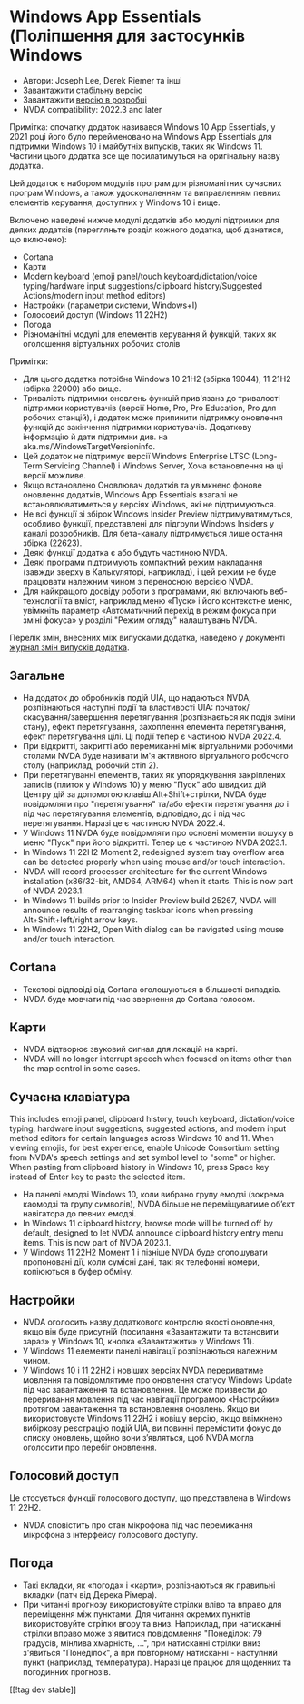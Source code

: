 # Windows App Essentials (Поліпшення для застосунків Windows #

* Автори: Joseph Lee, Derek Riemer та інші
* Завантажити [стабільну версію][1]
* Завантажити [версію в розробці][2]
* NVDA compatibility: 2022.3 and later

Примітка: спочатку додаток називався Windows 10 App Essentials, у 2021 році
його було перейменовано на Windows App Essentials для підтримки Windows 10 і
майбутніх випусків, таких як Windows 11. Частини цього додатка все ще
посилатимуться на оригінальну назву додатка.

Цей додаток є набором модулів програм для різноманітних сучасних програм
Windows, а також удосконаленням та виправленням певних елементів керування,
доступних у Windows 10 і вище.

Включено наведені нижче модулі додатків або модулі підтримки для деяких
додатків (перегляньте розділ кожного додатка, щоб дізнатися, що включено):

* Cortana
* Карти
* Modern keyboard (emoji panel/touch keyboard/dictation/voice
  typing/hardware input suggestions/clipboard history/Suggested
  Actions/modern input method editors)
* Настройки (параметри системи, Windows+I)
* Голосовий доступ (Windows 11 22H2)
* Погода
* Різноманітні модулі для елементів керування й функцій, таких як оголошення
  віртуальних робочих столів

Примітки:

* Для цього додатка потрібна Windows 10 21H2 (збірка 19044), 11 21H2 (збірка
  22000) або вище.
* Тривалість підтримки оновлень функцій прив'язана до тривалості підтримки
  користувачів (версії Home, Pro, Pro Education, Pro для робочих станцій), і
  додаток може припинити підтримку оновлення функцій до закінчення підтримки
  користувачів. Додаткову інформацію й дати підтримки див. на
  aka.ms/WindowsTargetVersioninfo.
* Цей додаток не підтримує версії Windows Enterprise LTSC (Long-Term
  Servicing Channel) і Windows Server, Хоча встановлення на ці версії
  можливе.
* Якщо встановлено Оновлювач додатків та увімкнено фонове оновлення
  додатків, Windows App Essentials взагалі не встановлюватиметься у версіях
  Windows, які не підтримуються.
* Не всі функції зі збірок Windows Insider Preview підтримуватимуться,
  особливо функції, представлені для підгрупи Windows Insiders у каналі
  розробників. Для бета-каналу підтримується лише остання збірка (22623).
* Деякі функції додатка є або будуть частиною NVDA.
* Деякі програми підтримують компактний режим накладання (завжди зверху в
  Калькуляторі, наприклад), і цей режим не буде працювати належним чином з
  переносною версією NVDA.
* Для найкращого досвіду роботи з програмами, які включають веб-технології
  та вміст, наприклад меню «Пуск» і його контекстне меню, увімкніть параметр
  «Автоматичний перехід в режим фокуса при зміні фокуса» у розділі "Режим
  огляду" налаштувань NVDA.

Перелік змін, внесених між випусками додатка, наведено у документі [журнал
змін випусків додатка][3].

## Загальне

* На додаток до обробників подій UIA, що надаються NVDA, розпізнаються
  наступні події та властивості UIA: початок/скасування/завершення
  перетягування (розпізнається як подія зміни стану), ефект перетягування,
  захоплення елемента перетягування, ефект перетягування цілі. Ці події
  тепер є частиною NVDA 2022.4.
* При відкритті, закритті або перемиканні між віртуальними робочими столами
  NVDA буде називати ім'я активного віртуального робочого столу (наприклад,
  робочий стіл 2).
* При перетягуванні елементів, таких як упорядкування закріплених записів
  (плиток у Windows 10) у меню "Пуск" або швидких дій Центру дій за
  допомогою клавіш Alt+Shift+стрілки, NVDA буде повідомляти про
  "перетягування" та/або ефекти перетягування до і під час перетягування
  елементів, відповідно, до і під час перетягування. Наразі це є частиною
  NVDA 2022.4.
* У Windows 11 NVDA буде повідомляти про основні моменти пошуку в меню
  "Пуск" при його відкритті. Тепер це є частиною NVDA 2023.1.
* In Windows 11 22H2 Moment 2, redesigned system tray overflow area can be
  detected properly when using mouse and/or touch interaction.
* NVDA will record processor architecture for the current Windows
  installation (x86/32-bit, AMD64, ARM64) when it starts. This is now part
  of NVDA 2023.1.
* In Windows 11 builds prior to Insider Preview build 25267, NVDA will
  announce results of rearranging taskbar icons when pressing
  Alt+Shift+left/right arrow keys.
* In Windows 11 22H2, Open With dialog can be navigated using mouse and/or
  touch interaction.

## Cortana

* Текстові відповіді від Cortana оголошуються в більшості випадків.
* NVDA буде мовчати під час звернення до Cortana голосом.

## Карти

* NVDA відтворює звуковий сигнал для локацій на карті.
* NVDA will no longer interrupt speech when focused on items other than the
  map control in some cases.

## Сучасна клавіатура

This includes emoji panel, clipboard history, touch keyboard,
dictation/voice typing, hardware input suggestions, suggested actions, and
modern input method editors for certain languages across Windows 10 and
11. When viewing emojis, for best experience, enable Unicode Consortium
setting from NVDA's speech settings and set symbol level to "some" or
higher. When pasting from clipboard history in Windows 10, press Space key
instead of Enter key to paste the selected item.

* На панелі емодзі Windows 10, коли вибрано групу емодзі (зокрема каомодзі
  та групу символів), NVDA більше не переміщуватиме об’єкт навігатора до
  певних емодзі.
* In Windows 11 clipboard history, browse mode will be turned off by
  default, designed to let NVDA announce clipboard history entry menu
  items. This is now part of NVDA 2023.1.
* У Windows 11 22H2 Момент 1 і пізніше NVDA буде оголошувати пропоновані
  дії, коли сумісні дані, такі як телефонні номери, копіюються в буфер
  обміну.

## Настройки

* NVDA оголосить назву додаткового контролю якості оновлення, якщо він буде
  присутній (посилання «Завантажити та встановити зараз» у Windows 10,
  кнопка «Завантажити» у Windows 11).
* У Windows 11 елементи панелі навігації розпізнаються належним чином.
* У Windows 10 і 11 22H2 і новіших версіях NVDA перериватиме мовлення та
  повідомлятиме про оновлення статусу Windows Update під час завантаження та
  встановлення. Це може призвести до переривання мовлення під час навігації
  програмою «Настройки» протягом завантаження та встановлення оновлень. Якщо
  ви використовуєте Windows 11 22H2 і новішу версію, якщо ввімкнено
  вибіркову реєстрацію подій UIA, ви повинні перемістити фокус до списку
  оновлень, щойно вони з’являться, щоб NVDA могла оголосити про перебіг
  оновлення.

## Голосовий доступ

Це стосується функції голосового доступу, що представлена в Windows 11 22H2.

* NVDA сповістить про стан мікрофона під час перемикання мікрофона з
  інтерфейсу голосового доступу.

## Погода

* Такі вкладки, як «погода» і «карти», розпізнаються як правильні вкладки
  (патч від Дерека Рімера).
* При читанні прогнозу використовуйте стрілки вліво та вправо для
  переміщення між пунктами. Для читання окремих пунктів використовуйте
  стрілки вгору та вниз. Наприклад, при натисканні стрілки вправо може
  з'явитися повідомлення "Понеділок: 79 градусів, мінлива хмарність, ...",
  при натисканні стрілки вниз з'явиться "Понеділок", а при повторному
  натисканні - наступний пункт (наприклад, температура). Наразі це працює
  для щоденних та погодинних прогнозів.

[[!tag dev stable]]

[1]: https://addons.nvda-project.org/files/get.php?file=w10

[2]: https://addons.nvda-project.org/files/get.php?file=w10-dev

[3]: https://github.com/josephsl/wintenapps/wiki/w10changelog
